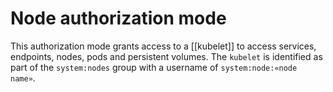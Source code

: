 # Node authorization mode
This authorization mode grants access to a [[kubelet]] to access services, endpoints, nodes, pods and persistent volumes. The `kubelet` is identified as part of the `system:nodes` group with a username of `system:node:«node name»`.
